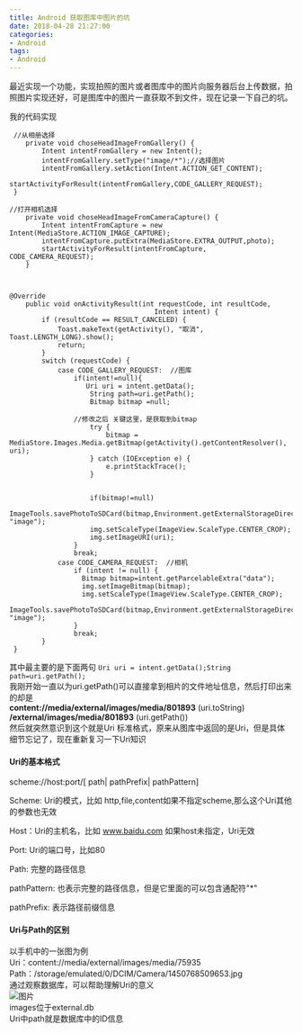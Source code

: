 ```yaml
---
title: Android 获取图库中图片的坑
date: 2018-04-28 21:27:00
categories:
- Android
tags:
- Android
---   
```


最近实现一个功能，实现拍照的图片或者图库中的图片向服务器后台上传数据，拍照图片实现还好，可是图库中的图片一直获取不到文件，现在记录一下自己的坑。

<!--more-->

我的代码实现
```
 //从相册选择
    private void choseHeadImageFromGallery() {
        Intent intentFromGallery = new Intent();
        intentFromGallery.setType("image/*");//选择图片
        intentFromGallery.setAction(Intent.ACTION_GET_CONTENT);
        startActivityForResult(intentFromGallery,CODE_GALLERY_REQUEST);
 }

//打开相机选择
    private void choseHeadImageFromCameraCapture() {
        Intent intentFromCapture = new Intent(MediaStore.ACTION_IMAGE_CAPTURE);
        intentFromCapture.putExtra(MediaStore.EXTRA_OUTPUT,photo);
        startActivityForResult(intentFromCapture, CODE_CAMERA_REQUEST);
    }



@Override
    public void onActivityResult(int requestCode, int resultCode,
                                    Intent intent) {
        if (resultCode == RESULT_CANCELED) {
            Toast.makeText(getActivity(), "取消", Toast.LENGTH_LONG).show();
            return;
        }
        switch (requestCode) {
            case CODE_GALLERY_REQUEST:  //图库
                if(intent!=null){
                   Uri uri = intent.getData();
                    String path=uri.getPath();
                    Bitmap bitmap =null;

                //修改之后 关键这里，是获取到bitmap
                    try {
                        bitmap = MediaStore.Images.Media.getBitmap(getActivity().getContentResolver(), uri);
                    } catch (IOException e) {
                        e.printStackTrace();
                    }

    
                    if(bitmap!=null)
                    ImageTools.savePhotoToSDCard(bitmap,Environment.getExternalStorageDirectory().getAbsolutePath(), "image");
                    img.setScaleType(ImageView.ScaleType.CENTER_CROP);
                    img.setImageURI(uri);
                }
                break;
            case CODE_CAMERA_REQUEST:  //相机
                if (intent != null) {
                  Bitmap bitmap=intent.getParcelableExtra("data");
                  img.setImageBitmap(bitmap);
                  img.setScaleType(ImageView.ScaleType.CENTER_CROP);
                    ImageTools.savePhotoToSDCard(bitmap,Environment.getExternalStorageDirectory().getAbsolutePath(), "image");
                }
                break;
        }
 }

```  
其中最主要的是下面两句
`Uri uri = intent.getData();String path=uri.getPath();`  
我刚开始一直以为uri.getPath()可以直接拿到相片的文件地址信息，然后打印出来的却是  
**content://media/external/images/media/801893**  (uri.toString)  
**/external/images/media/801893**  (uri.getPath())  
然后就突然意识到这个就是Uri 标准格式，原来从图库中返回的是Uri，但是具体细节忘记了，现在重新复习一下Uri知识  
#### Uri的基本格式  
scheme://host:port/[ path| pathPrefix| pathPattern]

Scheme: Uri的模式，比如 http,file,content如果不指定scheme,那么这个Uri其他的参数也无效  

Host：Uri的主机名，比如 www.baidu.com 如果host未指定，Uri无效  

Port: Uri的端口号，比如80  

Path: 完整的路径信息  

pathPattern: 也表示完整的路径信息，但是它里面的可以包含通配符"*"   

pathPrefix: 表示路径前缀信息  


#### Uri与Path的区别  
以手机中的一张图为例   
Uri：content://media/external/images/media/75935   
Path：/storage/emulated/0/DCIM/Camera/1450768509653.jpg  
通过观察数据库，可以帮助理解Uri的意义   
![图片](https://img-blog.csdn.net/20151222190354185)  
images位于external.db   
Uri中path就是数据库中的ID信息




